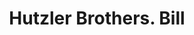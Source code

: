 ---
doi: 10.7916/D8BK2QCC
date_other: '1890'
date_other_textual: 1890-1899
form: printed ephemera
genre:
- Invoices
name:
- Hutzler Brothers
object_in_context_url: https://biggert.cul.columbia.edu/items/view/ave_biggert_00553
subject_hierarchical_geographic:
- Baltimore, Maryland, United States
subject_name:
- Hutzler Brothers
title: Hutzler Brothers. Bill
sort_title: Hutzler Brothers. Bill
call_number: ave_biggert_00553
coordinates:
- 39.28333333333333,-76.61666666666666
pid: ave_biggert_00553
identifiers: ave_biggert_00553
thumbnail: https://derivativo-3.library.columbia.edu/iiif/2/ldpd:343836/full/!256,256/0/native.jpg
permalink: "/items/ave_biggert_00553/"
layout: iiif-image-page
---
